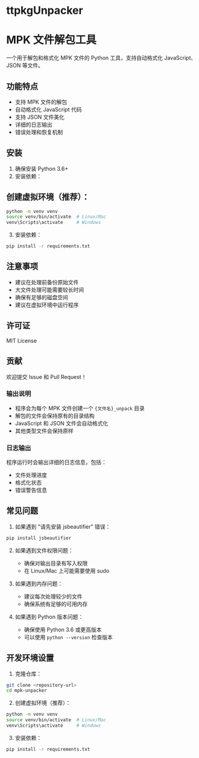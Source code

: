# ttpkgUnpacker

# MPK 文件解包工具

一个用于解包和格式化 MPK 文件的 Python 工具，支持自动格式化 JavaScript、JSON 等文件。

## 功能特点

- 支持 MPK 文件的解包
- 自动格式化 JavaScript 代码
- 支持 JSON 文件美化
- 详细的日志输出
- 错误处理和恢复机制

## 安装

1. 确保安装 Python 3.6+
2. 安装依赖：

## 创建虚拟环境（推荐）：

```bash
python -m venv venv
source venv/bin/activate  # Linux/Mac
venv\Scripts\activate     # Windows
```

3. 安装依赖：
```bash
pip install -r requirements.txt
```

## 注意事项

- 建议在处理前备份原始文件
- 大文件处理可能需要较长时间
- 确保有足够的磁盘空间
- 建议在虚拟环境中运行程序

## 许可证

MIT License

## 贡献

欢迎提交 Issue 和 Pull Request！

### 输出说明

- 程序会为每个 MPK 文件创建一个 `{文件名}_unpack` 目录
- 解包的文件会保持原有的目录结构
- JavaScript 和 JSON 文件会自动格式化
- 其他类型文件会保持原样

### 日志输出

程序运行时会输出详细的日志信息，包括：
- 文件处理进度
- 格式化状态
- 错误警告信息

## 常见问题

1. 如果遇到 "请先安装 jsbeautifier" 错误：

```bash
pip install jsbeautifier
```

2. 如果遇到文件权限问题：
   - 确保对输出目录有写入权限
   - 在 Linux/Mac 上可能需要使用 sudo

3. 如果遇到内存问题：
   - 建议每次处理较少的文件
   - 确保系统有足够的可用内存

4. 如果遇到 Python 版本问题：
   - 确保使用 Python 3.6 或更高版本
   - 可以使用 `python --version` 检查版本

## 开发环境设置

1. 克隆仓库：
```bash
git clone <repository-url>
cd mpk-unpacker
```

2. 创建虚拟环境（推荐）：
```bash
python -m venv venv
source venv/bin/activate  # Linux/Mac
venv\Scripts\activate     # Windows
```

3. 安装依赖：
```bash
pip install -r requirements.txt
```